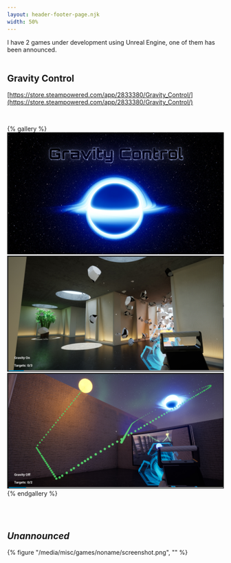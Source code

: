 ```yaml
---
layout: header-footer-page.njk
width: 50%
---
```


I have 2 games under development using Unreal Engine, one of them has been announced.
<br><br>

## Gravity Control
[https://store.steampowered.com/app/2833380/Gravity_Control/](https://store.steampowered.com/app/2833380/Gravity_Control/)

<br>

{% gallery %}
![Gravity Control 1](/media/misc/games/gravity_control/gravity_control_1.jpg)
![Gravity Control 2](/media/misc/games/gravity_control/gravity_control_2.jpg)
![Gravity Control 3](/media/misc/games/gravity_control/gravity_control_3.jpg)
{% endgallery %}

<br><br>

## *Unannounced*
{% figure "/media/misc/games/noname/screenshot.png", "" %}

<br>